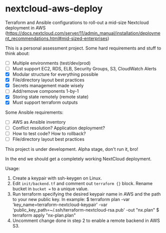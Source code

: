 # nextcloud-aws-deploy
Terraform and Ansible configurations to roll-out a mid-size Nextcloud deployment in AWS
(https://docs.nextcloud.com/server/11/admin_manual/installation/deployment_recommendations.html#mid-sized-enterprises)

This is a personal assessment project. Some hard requirements and stuff to think about:

- [ ] Multiple environments (test/dev/prod)
- [ ] Must support EC2, RDS, ELB, Security Groups, S3, CloudWatch Alerts
- [x] Modular structure for everything possible
- [x] File/directory layout best practices
- [x] Secrets management made wisely
- [ ] Add/remove components 1-by-1
- [x] Storing state remotely (remote state)
- [x] Must support terraform outputs

Some Ansible requirements:

- [ ] AWS as Ansible inventory
- [ ] Conflict resolution? Application deployment? 
- [ ] How to test code? How to rollback?
- [ ] File/directory layout best practices

This project is under development. Alpha stage, don't run it, bro!

In the end we should get a completely working NextCloud deployment.

Usage:
1. Create a keypair with ssh-keygen on Linux.
2. Edit `init/backend.tf` and comment out `terraform {}` block. Rename bucket in `bucket =` to a unique value.
3. Run terraform specifying the desired keypair name in AWS and the path to your new public key. In example:
$ terraform plan -var 'key_name=terraform-nextcloud-keypair' -var 'public_key_path=~/.ssh/terraform-nextcloud-rsa.pub' -out "nx.plan"
$ terraform apply "nx-plan.plan"
4. Uncomment change done in step 2 to enable a remote backend in AWS S3.
